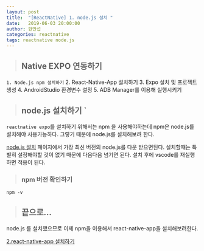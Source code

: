 ```yaml
---
layout: post
title:  "[ReactNative] 1. node.js 설치 "
date:   2019-06-03 20:00:00
author: 한만섭
categories: reactnative
tags: reactnative node.js
---
```


> ## Native EXPO 연동하기 
`1. Node.js npm 설치하기` 
2. React-Native-App 설치하기 
3. Expo 설치 및 프로젝트 생성
4. AndroidStudio 환경변수 설정
5. ADB Manager를 이용해 실행시키기  


> ## node.js 설치하기 `
`reactnative expo`를 설치하기 위해서는 npm 을 사용해야하는데 npm은 node.js를 설치해야 사용가능하다. 그렇기 때문에 node.js를 설치해보려 한다.  

[node.js 설치](https://nodejs.org/ko/) 페이지에서 가장 최신 버전의 node.js를 다운 받으면된다. 설치할때는 특별히 설정해야할 것이 없기 때문에
다음다음 넘기면 된다. 설치 후에 vscode를 재실행하면 적용이 된다.  

> ### npm 버전 확인하기 
```
npm -v
```

> ## 끝으로...

node.js 를 설치했으므로 이제 npm을 이용해서 react-native-app을 설치해보려한다. 

[2.react-native-app 설치하기]()
